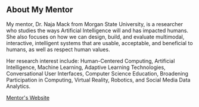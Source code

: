 ## About My Mentor

My mentor, Dr. Naja Mack from Morgan State University, is a researcher who studies the ways Artificial Intelligence will and has impacted humans. She also focuses on how we can design, build, and evaluate multimodal, interactive, intelligent systems that are usable, acceptable, and beneficial to humans, as well as respect human values.

Her research interest include: 
Human-Centered Computing, Artificial Intelligence, Machine Learning, Adaptive Learning Technologies, Conversational User Interfaces, Computer Science Education, Broadening Participation in Computing, Virtual Reality, Robotics, and Social Media Data Analytics.

[Mentor's Website](https://www.morgan.edu/computer-science/faculty-and-staff/naja-mack)


